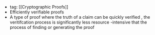 - tag: [[Cryptographic Proofs]]
- Efficiently verifiable proofs
- A type of proof where the truth of a claim can be quickly verified , the veritifcation process is significantly less resource -intensive that the process of finding or generating the proof 
